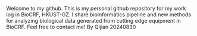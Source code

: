 Welcome to my github. This is my personal github repository for my work log in BioCRF, HKUST-GZ. I share bioinformatics pipeline and new methods for analyzing biological data generated from cutting edge equipment in BioCRF. Feel free to contact me! By Qijian 20240830

